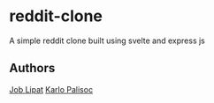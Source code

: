 # reddit-clone
A simple reddit clone built using svelte and express js

## Authors

[Job Lipat](https://github.com/LipatJob)
[Karlo Palisoc](https://github.com/karlopenguini)
